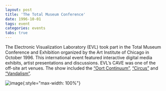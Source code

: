 ```yaml
---
layout: post
title: 'The Total Museum Conference'
date: 1996-10-01
tags: event
categories: events
tabs: true
---
```


The Electronic Visualization Laboratory (EVL) took part in the Total Museum Conference and Exhibition organized by the Art Institute of Chicago in October 1996.  This international event featured interactive digital media exhibits, artist presentations and discussions.  EVL&rsquo;s CAVE was one of the off-site art venues.  The show included the  <a href="http://www.evl.uic.edu/art/template_art_project.php3?indi=122">&ldquo;Oort Continuum&rdquo;</a>, <a href="http://www.evl.uic.edu/art/template_art_project.php3?indi=63">&ldquo;Circus&rdquo;</a> and <a href="http://www.evl.uic.edu/art/template_art_project.php3?indi=112">&ldquo;Vandalism&rdquo;</a>.

![image](https://www.evl.uic.edu/output/originals/totalmus.gif-srcw.jpg){:style="max-width: 100%"}


